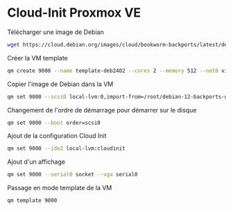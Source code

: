 # Cloud-Init Proxmox VE

Télécharger une image de Debian 

```bash
wget https://cloud.debian.org/images/cloud/bookworm-backports/latest/debian-12-backports-generic-amd64.qcow2
```

Créer la VM template
```bash
qm create 9000 --name template-deb2402 --cores 2 --memory 512 --net0 virtio,bridge=vmbr0 --scsihw virtio-scsi-pci
```

Copier l'image de Debian dans la VM
```bash
qm set 9000 --scsi0 local-lvm:0,import-from=/root/debian-12-backports-generic-amd64.qcow2
```

Changement de l'ordre de démarrage pour démarrer sur le disque
```bash
qm set 9000 --boot order=scsi0
```

Ajout de la configuration Cloud Init
```bash
qm set 9000 --ide2 local-lvm:cloudinit
```

Ajout d'un affichage
```bash
qm set 9000 --serial0 socket --vga serial0
```

Passage en mode template de la VM
```bash
qm template 9000
```
